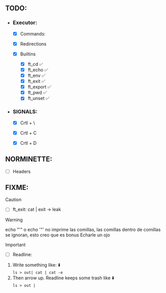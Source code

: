 ## TODO:

- ### Executor:  
	- [x] Commands:  
        
	- [x] Redirections  
        
	- [x] Builtins
		- [x] ft_cd		✅
		- [x] ft_echo	✅
		- [x] ft_env	✅
		- [x] ft_exit	✅
		- [x] ft_export	✅
		- [x] ft_pwd	✅
		- [x] ft_unset	✅
       
- ### SIGNALS:
	- [x] Crtl + \ 
	- [x] Crtl + C 
	- [x] Crtl + D 

	
## NORMINETTE:

- [ ] Headers

## FIXME:

> [!CAUTION]
> - [ ]  ft_exit:
> cat | exit -> leak

> [!WARNING]
> echo "'" o echo '"' no imprime las comillas, las comillas dentro de comillas se ignoran, esto creo que es bonus
> Echarle un ojo

> [!IMPORTANT]
> - [ ]  Readline:
> 1. Write something like: ⬇️  
> `ls > out| cat | cat -e`
> 2. Then arrow up. Readline keeps some trash like ⬇️  
> `ls > out |`

